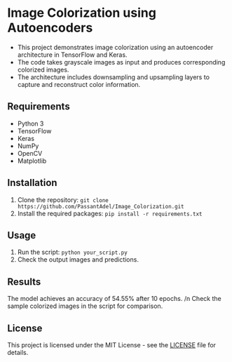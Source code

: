 # Image Colorization using Autoencoders

* This project demonstrates image colorization using an autoencoder architecture in TensorFlow and Keras. 
* The code takes grayscale images as input and produces corresponding colorized images. 
* The architecture includes downsampling and upsampling layers to capture and reconstruct color information.

## Requirements
- Python 3
- TensorFlow
- Keras
- NumPy
- OpenCV
- Matplotlib

## Installation
1. Clone the repository: `git clone https://github.com/PassantAdel/Image_Colorization.git` 
2. Install the required packages: `pip install -r requirements.txt`

## Usage
1. Run the script: `python your_script.py`
2. Check the output images and predictions.

## Results
The model achieves an accuracy of 54.55% after 10 epochs. /n
Check the sample colorized images in the script for comparison.

## License
This project is licensed under the MIT License - see the [LICENSE](LICENSE) file for details.
